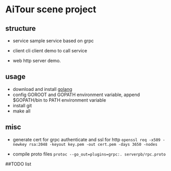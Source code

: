 # AiTour scene project

## structure
- service 
sample service based on grpc

- client
cli client demo to call service

- web
http server demo. 


## usage
- download and install [golang](https://golang.org/dl/)
- config GOROOT and GOPATH environment variable, append $GOPATH/bin to PATH environment variable
- install git
- make all


## misc
- generate cert for grpc authenticate and ssl for http
```openssl req -x509 -newkey rsa:2048 -keyout key.pem -out cert.pem -days 3650 -nodes```

- compile proto files
```protoc --go_out=plugins=grpc:. serverpb/rpc.proto```

##TODO list
